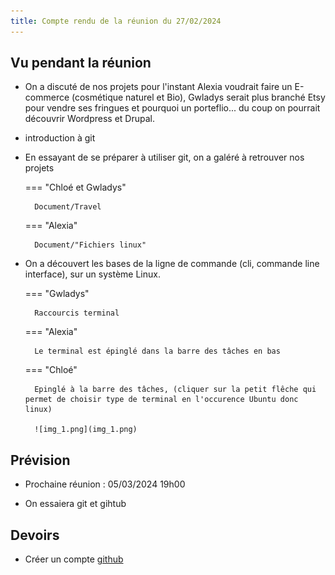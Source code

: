 ```yaml
---
title: Compte rendu de la réunion du 27/02/2024
---
```


## Vu pendant la réunion

- On a discuté de nos projets pour l'instant Alexia voudrait faire un E-commerce (cosmétique naturel et Bio), Gwladys serait plus branché Etsy pour vendre ses fringues et pourquoi un porteflio...
du coup on pourrait découvrir Wordpress et Drupal.

- introduction à git

- En essayant de se préparer à utiliser git, on a galéré à retrouver nos projets

    === "Chloé et Gwladys"

        Document/Travel

    === "Alexia"

        Document/"Fichiers linux"

- On a découvert les bases de la ligne de commande (cli, commande line interface), sur un système Linux.

    === "Gwladys"

        Raccourcis terminal

    === "Alexia"

        Le terminal est épinglé dans la barre des tâches en bas

    === "Chloé"

        Epinglé à la barre des tâches, (cliquer sur la petit flêche qui permet de choisir type de terminal en l'occurence Ubuntu donc linux)

        ![img_1.png](img_1.png)


## Prévision

- Prochaine réunion : 05/03/2024 19h00

- On essaiera git et gihtub

## Devoirs

- Créer un compte [github](https://github.com/)